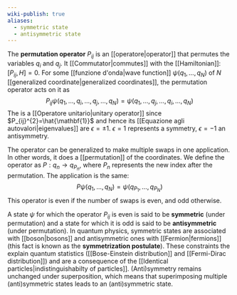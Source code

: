 ```yaml
---
wiki-publish: true
aliases:
  - symmetric state
  - antisymmetric state
---
```

The **permutation operator** $P_{ij}$ is an [[operatore|operator]] that permutes the variables $q_{i}$ and $q_{j}$. It [[Commutator|commutes]] with the [[Hamiltonian]]: $[P_{ij},H]=0$. For some [[funzione d'onda|wave function]] $\psi(q_{1},\ldots,q_{N})$ of $N$ [[generalized coordinate|generalized coordinates]], the permutation operator acts on it as
$$P_{ij}\psi(q_{1},\ldots,q_{i},\ldots,q_{j},\ldots,q_{N})=\psi(q_{1},\ldots,q_{j},\ldots,q_{i},\ldots,q_{N})$$
The is a [[Operatore unitario|unitary operator]] since $P_{ij}^{2}=\hat{\mathbf{1}}$ and hence its [[Equazione agli autovalori|eigenvalues]] are $\epsilon=\pm1$. $\epsilon=1$ represents a symmetry, $\epsilon=-1$ an antisymmetry.

The operator can be generalized to make multiple swaps in one application. In other words, it does a [[permutation]] of the coordinates. We define the operator as $P:q_{n}\to q_{P_{n}}$, where $P_{n}$ represents the new index after the permutation. The application is the same:
$$P\psi(q_{1},\ldots,q_{N})=\psi(q_{P_{1}},\ldots,q_{P_{N}})$$
This operator is even if the number of swaps is even, and odd otherwise.

A state $\psi$ for which the operator $P_{ij}$ is even is said to be **symmetric** (under permutation) and a state for which it is odd is said to be **antisymmetric** (under permutation). In quantum physics, symmetric states are associated with [[boson|bosons]] and antisymmetric ones with [[Fermion|fermions]] (this fact is known as the **symmetrization postulate**). These constraints the explain quantum statistics ([[Bose-Einstein distribution]] and [[Fermi-Dirac distribution]]) and are a consequence of the [[Identical particles|indistinguishabilty of particles]]. (Anti)symmetry remains unchanged under superposition, which means that superimposing multiple (anti)symmetric states leads to an (anti)symmetric state.